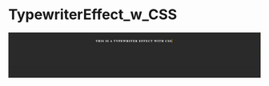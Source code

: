 # TypewriterEffect_w_CSS

![typewriter-htmlcss-only](https://github.com/sensei98/TypewriterEffect_w_CSS/blob/main/preview.gif)

